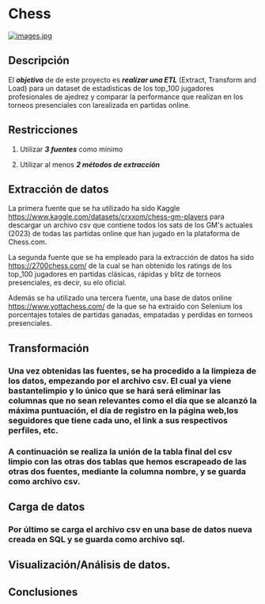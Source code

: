 # Chess

[![images.jpg](https://i.postimg.cc/Bb9tWnnk/images.jpg)](https://postimg.cc/Fdph3mcV)

## Descripción
El ***objetivo*** de de este proyecto es ***realizar una ETL*** (Extract, Transform and Load) para un dataset de estadísticas de los top_100 jugadores profesionales de ajedrez y comparar la performance que realizan en los torneos presenciales con larealizada en partidas online.

## Restricciones

1. Utilizar ***3 fuentes*** como mínimo

2. Utilizar al menos ***2 métodos de extracción*** 

## Extracción de datos

La primera fuente que se ha utilizado ha sido Kaggle https://www.kaggle.com/datasets/crxxom/chess-gm-players para descargar un archivo csv que contiene todos los sats de los GM's actuales (2023) de todas las partidas online que han jugado en la plataforma de Chess.com.

La segunda fuente que se ha empleado para la extracción de datos ha sido https://2700chess.com/ de la cual se han obtenido los ratings de los top_100 jugadores en partidas clásicas, rápidas y blitz de torneos presenciales, es decir, su elo oficial. 

Además se ha utilizado una tercera fuente, una base de datos online https://www.yottachess.com/ de la que se ha extraido con Selenium los porcentajes totales de partidas ganadas, empatadas y perdidas en torneos presenciales.

## Transformación

### Una vez obtenidas las fuentes, se ha procedido a la limpieza de los datos, empezando por el archivo csv. El cual ya viene bastantelimpio y lo único que se hará será eliminar las columnas que no sean relevantes como el día que se alcanzó la máxima puntuación, el día de registro en la página web,los seguidores que tiene cada uno, el link a sus respectivos perfiles, etc.

### A continuación se realiza la unión de la tabla final del csv limpio con las otras dos tablas que hemos escrapeado de las otras dos fuentes, mediante la columna nombre, y se guarda como archivo csv.

## Carga de datos

### Por último se carga el archivo csv en una base de datos nueva creada en SQL y se guarda como archivo sql.

## Visualización/Análisis de datos.

## Conclusiones
